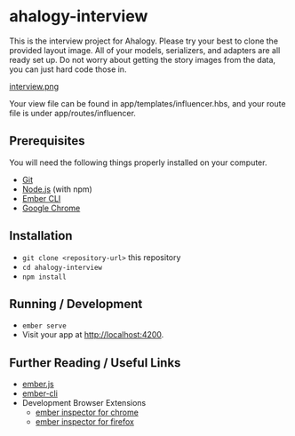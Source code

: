 # ahalogy-interview

This is the interview project for Ahalogy. Please try your best to clone the provided layout image. All of your models, serializers, and adapters are all ready set up. Do not worry about getting the story images from the data, you can just hard code those in.

[interview.png](https://s7.postimg.org/4o0jpn8kr/interview.png)

Your view file can be found in app/templates/influencer.hbs, and your route file is under app/routes/influencer.

## Prerequisites

You will need the following things properly installed on your computer.

* [Git](https://git-scm.com/)
* [Node.js](https://nodejs.org/) (with npm)
* [Ember CLI](https://ember-cli.com/)
* [Google Chrome](https://google.com/chrome/)

## Installation

* `git clone <repository-url>` this repository
* `cd ahalogy-interview`
* `npm install`

## Running / Development

* `ember serve`
* Visit your app at [http://localhost:4200](http://localhost:4200).


## Further Reading / Useful Links

* [ember.js](https://emberjs.com/)
* [ember-cli](https://ember-cli.com/)
* Development Browser Extensions
  * [ember inspector for chrome](https://chrome.google.com/webstore/detail/ember-inspector/bmdblncegkenkacieihfhpjfppoconhi)
  * [ember inspector for firefox](https://addons.mozilla.org/en-US/firefox/addon/ember-inspector/)
